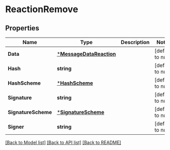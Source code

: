 # ReactionRemove

## Properties
Name | Type | Description | Notes
------------ | ------------- | ------------- | -------------
**Data** | [***MessageDataReaction**](MessageDataReaction.md) |  | [default to null]
**Hash** | **string** |  | [default to null]
**HashScheme** | [***HashScheme**](HashScheme.md) |  | [default to null]
**Signature** | **string** |  | [default to null]
**SignatureScheme** | [***SignatureScheme**](SignatureScheme.md) |  | [default to null]
**Signer** | **string** |  | [default to null]

[[Back to Model list]](../README.md#documentation-for-models) [[Back to API list]](../README.md#documentation-for-api-endpoints) [[Back to README]](../README.md)

